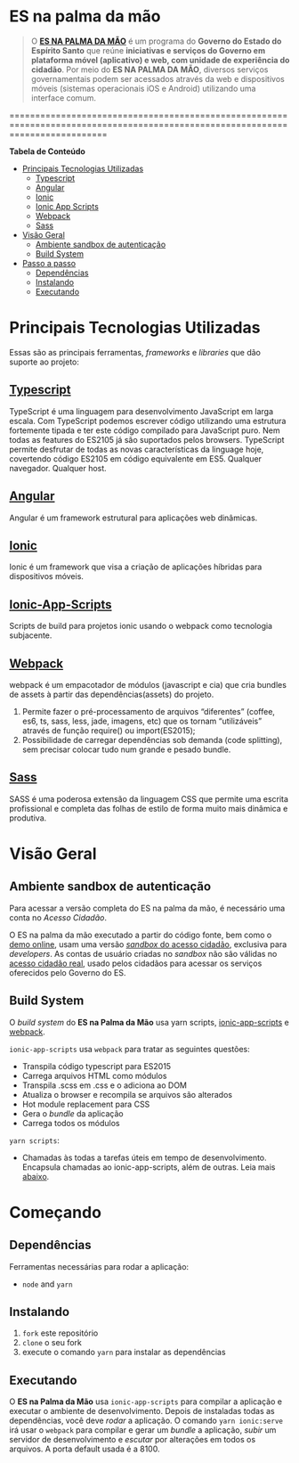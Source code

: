 # ES na palma da mão

> O **[ES NA PALMA DA MÃO](http://www.slideshare.net/rcolnago2/es-na-palma-da-mo-governo-mobile)** é um programa do **Governo do Estado do Espírito Santo** que reúne **iniciativas e serviços do Governo em plataforma móvel (aplicativo) e web, com unidade de experiência do cidadão**. Por meio do **ES NA PALMA DA MÃO**, diversos serviços governamentais podem ser acessados através da web e dispositivos móveis (sistemas operacionais iOS e Android) utilizando uma interface comum.

===============================================================================================================================

**Tabela de Conteúdo**  

- [Principais Tecnologias Utilizadas](#principais-tecnologias-utilizadas)
	- [Typescript](#typescript)
	- [Angular](#angular)
	- [Ionic](#ionic)
	- [Ionic App Scripts](#ionic-app-scripts)
	- [Webpack](#webpack)
 	- [Sass](#sass)
- [Visão Geral](#visão-geral)
   - [Ambiente sandbox de autenticação](#ambiente-sandbox-de-autenticação)
	- [Build System](#build-system)
- [Passo a passo](#passo-a-passo)
	- [Dependências](#dependências)
	- [Instalando](#instalando)
	- [Executando](#executando)

# Principais Tecnologias Utilizadas
Essas são as principais ferramentas, *frameworks* e *libraries* que dão suporte ao projeto:

## [Typescript](https://www.typescriptlang.org/)
TypeScript é uma linguagem para desenvolvimento JavaScript em larga escala. 
Com TypeScript podemos escrever código utilizando uma estrutura fortemente tipada e ter este código compilado para JavaScript puro. 
Nem todas as features do ES2105 já são suportados pelos browsers. TypeScript permite desfrutar de todas as novas características da linguage hoje, 
covertendo código ES2105 em código equivalente em ES5. Qualquer navegador. Qualquer host.

## [Angular](https://angular.io)
Angular é um framework estrutural para aplicações web dinâmicas.

## [Ionic](http://ionicframework.com/)
Ionic é um framework que visa a criação de aplicações híbridas para dispositivos móveis. 

## [Ionic-App-Scripts](https://github.com/ionic-team/ionic-app-scripts)
Scripts de build para projetos ionic usando o webpack como tecnologia subjacente.

## [Webpack](https://webpack.js.org/)
webpack é um empacotador de módulos (javascript e cia) que cria bundles de assets à partir das dependências(assets) 
do projeto.

1. Permite fazer o pré-processamento de arquivos “diferentes” (coffee, es6, ts, sass, less, jade, imagens, etc) que 
os tornam “utilizáveis” através de função require() ou import(ES2015);
2. Possibilidade de carregar dependências sob demanda (code splitting), sem precisar
colocar tudo num grande e pesado bundle.

## [Sass](http://sass-lang.com/)

SASS é uma poderosa extensão da linguagem CSS que permite uma escrita profissional e completa das folhas de estilo de forma muito 
mais dinâmica e produtiva. 

# Visão Geral

## Ambiente sandbox de autenticação
Para acessar a versão completa do ES na palma da mão, é necessário uma conta no *Acesso Cidadão*.

O ES na palma da mão executado a partir do código fonte, bem como o [demo online](http://prodest.github.io/es-na-palma-da-mao-mobile/latest), usam uma versão [*sandbox* do acesso cidadão](https://developers.es.gov.br/acessocidadao), exclusiva para *developers*. 
As contas de usuário criadas no *sandbox* não são válidas no [acesso cidadão real](https://acessocidadao.es.gov.br/), usado pelos cidadãos para acessar os serviços oferecidos pelo Governo do ES.

## Build System
O *build system* do **ES na Palma da Mão** usa yarn scripts, [ionic-app-scripts](https://github.com/ionic-team/ionic-app-scripts) e [webpack](https://webpack.js.org/).

`ionic-app-scripts` usa `webpack` para tratar as seguintes questões:
* Transpila código typescript para ES2015
* Carrega arquivos HTML como módulos
* Transpila .scss em .css e o adiciona ao DOM
* Atualiza o browser e recompila se arquivos são alterados
* Hot module replacement para CSS
* Gera o *bundle* da aplicação
* Carrega todos os módulos

`yarn scripts`:
* Chamadas às todas a tarefas úteis em tempo de desenvolvimento. Encapsula chamadas ao ionic-app-scripts, além de outras. Leia mais [abaixo](#tasks).

# Começando
## Dependências
Ferramentas necessárias para rodar a aplicação:
* `node` and `yarn`

## Instalando
1. `fork` este repositório
2. `clone` o seu fork
3. execute o comando `yarn` para instalar as dependências

## Executando
O **ES na Palma da Mão** usa `ionic-app-scripts` para compilar a aplicação e executar o ambiente de desenvolvimento.
Depois de instaladas todas as dependências, você deve *rodar* a aplicação. O comando `yarn ionic:serve` irá usar
o `webpack` para compilar e gerar um *bundle* a aplicação, *subir* um servidor de desenvolvimento e *escutar* por alterações
em todos os arquivos. A porta default usada é a 8100.
 
